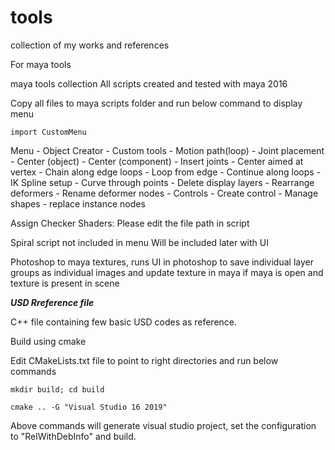 # tools

collection of my works and references

For maya tools

maya tools collection All scripts created and tested with maya 2016

Copy all files to maya scripts folder and run below command to display menu

```import CustomMenu```

Menu - Object Creator - Custom tools - Motion path(loop) - Joint placement - Center (object) - Center (component) - Insert joints - Center aimed at vertex - Chain along edge loops - Loop from edge - Continue along loops - IK Spline setup - Curve through points - Delete display layers - Rearrange deformers - Rename deformer nodes - Controls - Create control - Manage shapes - replace instance nodes

Assign Checker Shaders: Please edit the file path in script

Spiral script not included in menu Will be included later with UI

Photoshop to maya textures, runs UI in photoshop to save individual layer groups as individual images and update texture in maya if maya is open and texture is present in scene




<B><I>USD Rreference file</I></B>

C++ file containing few basic USD codes as reference.

Build using cmake

Edit CMakeLists.txt file to point to right directories and run below commands

```mkdir build; cd build```

```cmake .. -G "Visual Studio 16 2019"```

Above commands will generate visual studio project, set the configuration to "RelWithDebInfo" and build.
